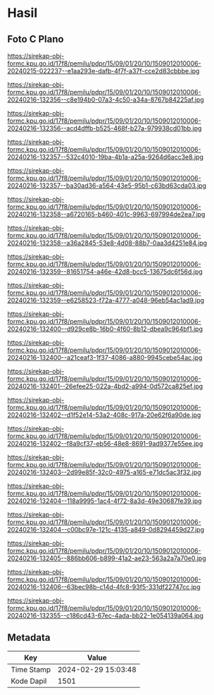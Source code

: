 # Hasil

## Foto C Plano

https://sirekap-obj-formc.kpu.go.id/17f8/pemilu/pdpr/15/09/01/20/10/1509012010006-20240215-022237--e1aa293e-dafb-4f7f-a37f-cce2d83cbbbe.jpg

https://sirekap-obj-formc.kpu.go.id/17f8/pemilu/pdpr/15/09/01/20/10/1509012010006-20240216-132356--c8e194b0-07a3-4c50-a34a-8767b84225af.jpg

https://sirekap-obj-formc.kpu.go.id/17f8/pemilu/pdpr/15/09/01/20/10/1509012010006-20240216-132356--acd4dffb-b525-468f-b27a-979938cd01bb.jpg

https://sirekap-obj-formc.kpu.go.id/17f8/pemilu/pdpr/15/09/01/20/10/1509012010006-20240216-132357--532c4010-19ba-4b1a-a25a-9264d6acc3e8.jpg

https://sirekap-obj-formc.kpu.go.id/17f8/pemilu/pdpr/15/09/01/20/10/1509012010006-20240216-132357--ba30ad36-a564-43e5-95b1-c63bd63cda03.jpg

https://sirekap-obj-formc.kpu.go.id/17f8/pemilu/pdpr/15/09/01/20/10/1509012010006-20240216-132358--a6720165-b460-401c-9963-697994de2ea7.jpg

https://sirekap-obj-formc.kpu.go.id/17f8/pemilu/pdpr/15/09/01/20/10/1509012010006-20240216-132358--a36a2845-53e8-4d08-88b7-0aa3d4251e84.jpg

https://sirekap-obj-formc.kpu.go.id/17f8/pemilu/pdpr/15/09/01/20/10/1509012010006-20240216-132359--81651754-a46e-42d8-bcc5-13675dc6f56d.jpg

https://sirekap-obj-formc.kpu.go.id/17f8/pemilu/pdpr/15/09/01/20/10/1509012010006-20240216-132359--e6258523-f72a-4777-a048-96eb54ac1ad9.jpg

https://sirekap-obj-formc.kpu.go.id/17f8/pemilu/pdpr/15/09/01/20/10/1509012010006-20240216-132400--d929ce8b-16b0-4f60-8b12-dbea9c964bf1.jpg

https://sirekap-obj-formc.kpu.go.id/17f8/pemilu/pdpr/15/09/01/20/10/1509012010006-20240216-132400--a21ceaf3-1f37-4086-a880-9945cebe54ac.jpg

https://sirekap-obj-formc.kpu.go.id/17f8/pemilu/pdpr/15/09/01/20/10/1509012010006-20240216-132401--26efee25-022a-4bd2-a994-0d572ca825ef.jpg

https://sirekap-obj-formc.kpu.go.id/17f8/pemilu/pdpr/15/09/01/20/10/1509012010006-20240216-132402--d1f52e14-53a2-408c-917a-20e62f6a90de.jpg

https://sirekap-obj-formc.kpu.go.id/17f8/pemilu/pdpr/15/09/01/20/10/1509012010006-20240216-132402--f8a9cf37-eb56-48e8-8691-9ad9377e55ee.jpg

https://sirekap-obj-formc.kpu.go.id/17f8/pemilu/pdpr/15/09/01/20/10/1509012010006-20240216-132403--2d99e85f-32c0-4975-a165-e71dc5ac3f32.jpg

https://sirekap-obj-formc.kpu.go.id/17f8/pemilu/pdpr/15/09/01/20/10/1509012010006-20240216-132404--118a9995-1ac4-4f72-8a3d-49e30687fe39.jpg

https://sirekap-obj-formc.kpu.go.id/17f8/pemilu/pdpr/15/09/01/20/10/1509012010006-20240216-132404--c00bc97e-121c-4135-a849-0d8294459d27.jpg

https://sirekap-obj-formc.kpu.go.id/17f8/pemilu/pdpr/15/09/01/20/10/1509012010006-20240216-132405--886bb606-b899-41a2-ae23-563a2a7a70e0.jpg

https://sirekap-obj-formc.kpu.go.id/17f8/pemilu/pdpr/15/09/01/20/10/1509012010006-20240216-132406--63bec98b-c14d-4fc8-93f5-331df22747cc.jpg

https://sirekap-obj-formc.kpu.go.id/17f8/pemilu/pdpr/15/09/01/20/10/1509012010006-20240216-132355--c186cd43-67ec-4ada-bb22-1e054139a064.jpg


## Metadata

| Key        | Value               |
| ---------- | ------------------- |
| Time Stamp | 2024-02-29 15:03:48 |
| Kode Dapil | 1501                |



